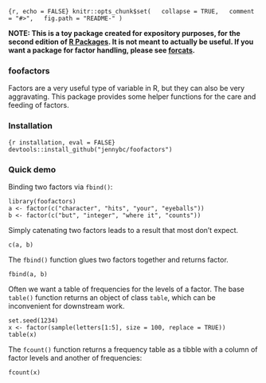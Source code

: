 <!-- README.md is generated from README.Rmd. Please edit that file -->
`{r, echo = FALSE} knitr::opts_chunk$set(   collapse = TRUE,   comment = "#>",   fig.path = "README-" )`

**NOTE: This is a toy package created for expository purposes, for the
second edition of [R Packages](https://r-pkgs.org). It is not meant to
actually be useful. If you want a package for factor handling, please
see [forcats](https://forcats.tidyverse.org).**

### foofactors

Factors are a very useful type of variable in R, but they can also be
very aggravating. This package provides some helper functions for the
care and feeding of factors.

### Installation

`{r installation, eval = FALSE} devtools::install_github("jennybc/foofactors")`

### Quick demo

Binding two factors via `fbind()`:

``` {r}
library(foofactors)
a <- factor(c("character", "hits", "your", "eyeballs"))
b <- factor(c("but", "integer", "where it", "counts"))
```

Simply catenating two factors leads to a result that most don’t expect.

``` {r}
c(a, b)
```

The `fbind()` function glues two factors together and returns factor.

``` {r}
fbind(a, b)
```

Often we want a table of frequencies for the levels of a factor. The
base `table()` function returns an object of class `table`, which can be
inconvenient for downstream work.

``` {r}
set.seed(1234)
x <- factor(sample(letters[1:5], size = 100, replace = TRUE))
table(x)
```

The `fcount()` function returns a frequency table as a tibble with a
column of factor levels and another of frequencies:

``` {r}
fcount(x)
```
